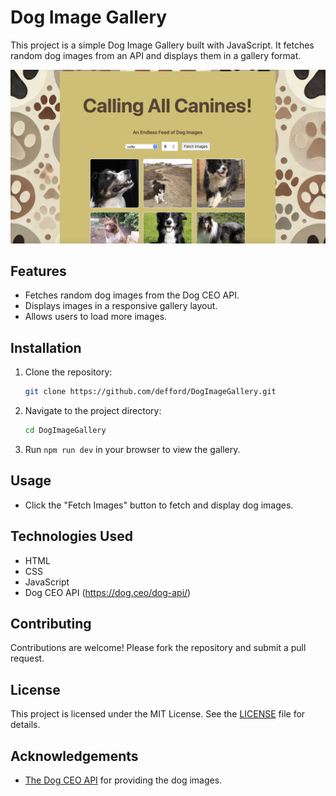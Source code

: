 # Dog Image Gallery

This project is a simple Dog Image Gallery built with JavaScript. It fetches random dog images from an API and displays them in a gallery format.

![Dog Image Gallery](src/demoImg.png)

## Features

- Fetches random dog images from the Dog CEO API.
- Displays images in a responsive gallery layout.
- Allows users to load more images.

## Installation

1. Clone the repository:
    ```sh
    git clone https://github.com/defford/DogImageGallery.git
    ```
2. Navigate to the project directory:
    ```sh
    cd DogImageGallery
    ```
3. Run `npm run dev` in your browser to view the gallery.

## Usage

- Click the "Fetch Images" button to fetch and display dog images.

## Technologies Used

- HTML
- CSS
- JavaScript
- Dog CEO API (https://dog.ceo/dog-api/)

## Contributing

Contributions are welcome! Please fork the repository and submit a pull request.

## License

This project is licensed under the MIT License. See the [LICENSE](LICENSE) file for details.

## Acknowledgements

- [The Dog CEO API](https://dog.ceo/dog-api/) for providing the dog images.
